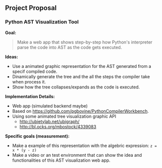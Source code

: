 ## Project Proposal ##

### Python AST Visualization Tool ###

<b> Goal:</b>
> Make a web app that shows step-by-step how Python's interpreter parse the code into AST as the code gets executed.

<b> Ideas: </b>
  - Use a animated graphic representation for the AST generated from a specif compiled code.
  - Dinamically generate the tree and the all the steps the compiler take when process it.
  - Show how the tree collapses/expands as the code is executed.

<b> Implementation Details: </b>
  - Web app (simulated backend maybe)
  - Based on https://github.com/pgbovine/PythonCompilerWorkbench.
  - Using some animated tree visualization graphic API
    - http://ubietylab.net/ubigraph/ 
    - http://bl.ocks.org/mbostock/4339083

<b> Specific goals (measurement): </b>
  - Make a example of this representation with the algebric expression: `z = x * (y - z)` 
  - Make a video or an test environment that can show the idea and functionalities of this AST visualization web app.
